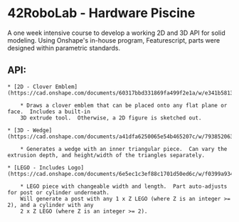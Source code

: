# 42RoboLab - Hardware Piscine
A one week intensive course to develop a working 2D and 3D API for solid modeling.  Using Onshape's in-house program, Featurescript, parts were designed within parametric standards.

## API:
    * [2D - Clover Emblem](https://cad.onshape.com/documents/60317bbd331869fa499f2e1a/w/e341b58136a58a8069638f83/e/006e97ea65435b741044c75e)
    
        * Draws a clover emblem that can be placed onto any flat plane or face.  Includes a built-in
        3D extrude tool.  Otherwise, a 2D figure is sketched out.
        
    * [3D - Wedge](https://cad.onshape.com/documents/a41dfa6250065e54b465207c/w/793852063b24e68979f7a476/e/684a2ea7e1b8397036a398f2)
    
        * Generates a wedge with an inner triangular piece.  Can vary the extrusion depth, and height/width of the triangles separately.
        
    * [LEGO - Includes Logo](https://cad.onshape.com/documents/6e5ec1c3ef88c1701d50ed6c/w/f0399a93485f60371ffb2db5/e/c6a1a5ac96c336cba4e311cf)
    
        * LEGO piece with changeable width and length.  Part auto-adjusts for post or cylinder underneath.
        Will generate a post with any 1 x Z LEGO (where Z is an integer >= 2), and a cylinder with any
        2 x Z LEGO (where Z is an integer >= 2).
    
